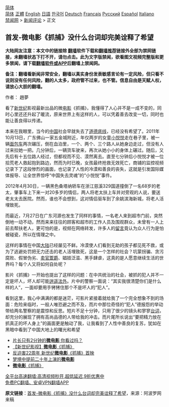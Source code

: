  <!-- 面包屑导航 --> <div class="breadcrumb"><!-- GTranslate: https://gtranslate.io/ -->  <div class="switcher notranslate">  <div class="selected">  <a href="#" onclick="return false;"> 简体</a>  </div>  <div class="option">  <a href="https://www.bannedbook.org" onclick="doGTranslate('zh-CN|zh-CN');jQuery('div.switcher div.selected a').html(jQuery(this).html());return false;" title="简体中文" class="nturl selected"> 简体</a>  <a href="https://www.bannedbook.org/zh-tw/" onclick="doGTranslate('zh-CN|zh-TW');jQuery('div.switcher div.selected a').html(jQuery(this).html());return false;" title="繁體中文" class="nturl"> 正體</a>  <a href="https://www.bannedbook.org/en/" onclick="doGTranslate('zh-CN|en');jQuery('div.switcher div.selected a').html(jQuery(this).html());return false;" title="English" class="nturl"> English</a>  <a href="https://www.bannedbook.org/ja/" onclick="doGTranslate('zh-CN|ja');jQuery('div.switcher div.selected a').html(jQuery(this).html());return false;" title="日本語" class="nturl"> 日語</a>  <a href="https://www.bannedbook.org/ko/" onclick="doGTranslate('zh-CN|ko');jQuery('div.switcher div.selected a').html(jQuery(this).html());return false;" title="한국어" class="nturl"> 한국어</a>  <a href="https://www.bannedbook.org/de/" onclick="doGTranslate('zh-CN|de');jQuery('div.switcher div.selected a').html(jQuery(this).html());return false;" title="Deutsch" class="nturl"> Deutsch</a>  <a href="https://www.bannedbook.org/fr/" onclick="doGTranslate('zh-CN|fr');jQuery('div.switcher div.selected a').html(jQuery(this).html());return false;" title="Français" class="nturl"> Français</a>  <a href="https://www.bannedbook.org/ru/" onclick="doGTranslate('zh-CN|ru');jQuery('div.switcher div.selected a').html(jQuery(this).html());return false;" title="Русский" class="nturl"> Русский</a>  <a href="https://www.bannedbook.org/es/" onclick="doGTranslate('zh-CN|es');jQuery('div.switcher div.selected a').html(jQuery(this).html());return false;" title="Español" class="nturl"> Español</a>  <a href="https://www.bannedbook.org/it/" onclick="doGTranslate('zh-CN|it');jQuery('div.switcher div.selected a').html(jQuery(this).html());return false;" title="Italiano" class="nturl"> Italiano</a>  </div>  </div>      <div class='breadcrumb-sub'><!-- Breadcrumb NavXT 6.3.0 --> <a href="https://www.bannedbook.org/" class="home">禁闻网</a> &gt; <a href="https://www.bannedbook.org/bnews/comments/" class="category">新闻评论</a> &gt; 正文</div></div><h2>首发-微电影《抓捕》没什么台词却完美诠释了希望</h2> <p class="notice"><b>大陆网友注意：本文中的链接除 <a href="https://github.com/bannedbook/fanqiang" >翻墙</a>软件下载和<a href="https://github.com/killgcd/justmysocks/blob/master/README.md">翻墙推荐</a>链接外全部为禁网链接，未翻墙状态下打不开，请勿点击。此为文字版禁闻，欲看图文视频完整版和更多禁闻，请下载<a href="https://github.com/bannedbook/fanqiang">翻墙软件或APP</a>后翻墙上禁闻网。</p><p>备注：翻墙看新闻非常安全，翻墙以真实身份发表敏感言论有一定风险，但只看不说则没有任何风险，翻的人太多，政府管不过来，也不管。信息自由是天赋人权，请放心大胆的翻墙。</b></p>  <div class="entry"> <p>作者： 趙夢</p> <p>看了<a href="https://www.bannedbook.org/bnews/tag/%e6%96%b0%e4%b8%96%e7%ba%aa/" class="st_tag internal_tag" rel="tag" title="标签 新世纪 下的日志">新世纪</a>影视最新出品的微<a href="https://www.bannedbook.org/bnews/tag/%e7%94%b5%e5%bd%b1/" class="st_tag internal_tag" rel="tag" title="标签 电影 下的日志">电影</a>《抓捕》，我懂得了人心并不是一成不变的，同时心里还还升起了暖流，原来世界上有这样的人，可以凭着善去改变一切，同时也能让善良得以传递。</p>  <p>本来在我眼里，当今的<span class='wp_keywordlink_affiliate'><a href="https://www.bannedbook.org/" title="中国" target="_blank">中国</a></span>社会早就失去了<a href="https://www.bannedbook.org/bnews/tag/%E9%81%93%E5%BE%B7%E5%BA%95%E7%BA%BF/" class="st_tag internal_tag" rel="tag" title="标签 道德底线 下的日志">道德底线</a>，已经没有希望了。2011年10月13日，广东佛山一家五金城附近，年仅两岁的女童<a href="https://www.bannedbook.org/bnews/tag/%E5%B0%8F%E6%82%A6%E6%82%A6/" class="st_tag internal_tag" rel="tag" title="标签 小悦悦 下的日志">小悦悦</a>走在巷子里，被一辆<a href="https://www.bannedbook.org/bnews/tag/%E9%9D%A2%E5%8C%85%E8%BD%A6/" class="st_tag internal_tag" rel="tag" title="标签 面包车 下的日志">面包车</a>两次碾压，倒在血泊里，一个、两个、三个路人从她身边走过，但没有人过来拉她一把。几分钟后，一辆货车驶来，再次从她小小的身体上碾过。随后，又先后有十五位路人经过，但都视而不见、漠然离去。直至七分钟后小悦悦才被一位拾荒老人救起抱到路边，然而为时已晚，女孩最终抢救无效死亡，商铺的监控视频记录下了这段惨烈的画面，也记录了人性的冷漠和善良的丧失，这就是引发国际媒体报导、让全世界惊呼“中国失去灵魂”的“小悦悦”事件。</p> <p>2012年4月30日，一辆黑色桑塔纳轿车在浙江慈溪329国道撞倒了一名68岁的老太，肇事车上下来一对20多岁的情侣，两人将老太扶上车并对旁观的人说，要送老太太去医院。然而，谁也不会想到，这对情侣驱车到了余姚滨海新城，将老人活埋致死。</p>  <p>而最近，7月27日在广东河源也发生了同样的事情，一名老人来到超市门前，突然倒地一动不动，然而来来往往的顾客和超市的工作人员及围观群众，未曾有一人上前去帮扶老人，更可怕的是，视频在网络转发，许多人的<span class='wp_keywordlink'><a href="https://www.bannedbook.org/bnews/tougao/" title="留言" target="_blank">留言</a></span>竟认为众人行为是怕被碰瓷，所以在情理之中。</p> <p>这样的事情在中国<span class='wp_keywordlink_affiliate'><a href="https://www.bannedbook.org/" title="大陆" target="_blank">大陆</a></span>已经屡见不鲜。冷漠使人们看到无助的孩子都见死不救，或为了逃避处罚把无力还击的老人活埋致死，这是一个怎样的社会？坑蒙拐骗、贪污腐败、假冒伪劣、<a href="https://www.bannedbook.org/bnews/tag/%E5%8D%96%E5%AE%98%E9%AC%BB%E7%88%B5/" class="st_tag internal_tag" rel="tag" title="标签 卖官鬻爵 下的日志">卖官鬻爵</a>、娼妓泛滥、黑手肆虐，这真的是人愿意继续生活的世界吗？每个人又将如何自处呢？</p>  <p>影片《抓捕》一开始也提出了这样的问题：在中共统治的社会，被抓的犯人并不一定是坏人，坏人却可能<a href="https://www.bannedbook.org/bnews/tag/%E9%80%8D%E9%81%A5%E6%B3%95%E5%A4%96/" class="st_tag internal_tag" rel="tag" title="标签 逍遥法外 下的日志">逍遥法外</a>。片中的警察一面说：“其实我很清楚你们是什么样的人”，一面却要用手铐铐住那个不是坏人的“犯人”。</p> <p>看到这里，我心中满满的都是迷茫，可影片紧接着就给我了一个完全想象不到的场面：危险来临时，一般人唯恐避之而不及，而片中那位奇怪的“犯人”德报怨的举动带给两名警察的是震惊和反思。短片不足十分钟，只用了很少的镜头和寥寥<a href="https://www.bannedbook.org/bnews/tag/%E5%8F%B0%E8%AF%8D/" class="st_tag internal_tag" rel="tag" title="标签 台词 下的日志">台词</a>，却充分的展现了拥有高尚品德的人带给我的冲击。而片尾所长说出“要把精力放在抓真正的坏人身上”的画面更是触动了我，让我看到了人性中善良的复苏，犹如在黑暗中看到了中国大地上的曙光和希望</p>  <ul class='op-related-articles' title='相关阅读'> <li><a href='https://www.bannedbook.org/bnews/ccpdope/20210806/1601394.html' target='_blank'>片长只有2分钟的<b>微电影</b> 你看过吗？</a></li> <li><a href='https://www.bannedbook.org/bnews/comments/20210726/1594114.html' target='_blank'>【新世纪影视】<b>微电影</b>《抓捕》</a></li> <li><a href='https://www.bannedbook.org/bnews/bannedvideo/20210724/1593401.html' target='_blank'>反迫害22周年 新世纪<b>微电影</b>《抓捕》首映</a></li> <li><a href='https://www.bannedbook.org/bnews/lishi/20210721/1591247.html' target='_blank'>梦境中提前二十年上演的<b>微电影</b></a></li> <li><a href='https://www.bannedbook.org/bnews/comments/20210721/1591021.html' target='_blank'><b>微电影</b>《抓捕》</a></li> </ul> <p class="texttj"> <a href="https://github.com/bannedbook/fanqiang/wiki/V2ray%E6%9C%BA%E5%9C%BA" target="_blank">全平台高速翻墙:高清视频秒开,超低延迟,9折优惠中</a><br/> <a href="https://github.com/bannedbook/fanqiang/wiki/%E7%A6%81%E9%97%BB%E7%BD%91%E5%AE%89%E5%8D%93%E7%BF%BB%E5%A2%99%E6%96%B0%E9%97%BBAPP" target="_blank">免费PC翻墙、安卓VPN翻墙APP</a></p><p> <b>原文链接</b>：<a class="src_link" href="https://www.aboluowang.com/2021/0826/1638097.html" target="_blank">首发-微电影《抓捕》没什么台词却完美诠释了希望</a>，来源：阿波罗网来稿 </p><a name='sharetosocial'></a>  <div style="margin-bottom:5px;padding-bottom:5px;clear:both"> <div id="archive-pix-1" class="banner-ads"> <!-- AuctionX Display platform tag START --> <div id="26318x728x90x621x_ADSLOT2" clicktrack="%%CLICK_URL_ESC%%"></div> <!-- AuctionX Display platform tag END --> </div> <div id="archive-pix-2" class="banner-ads"> <!-- AuctionX Display platform tag START --> <div id="26315x300x250x621x_ADSLOT2" clicktrack="%%CLICK_URL_ESC%%"></div> <!-- AuctionX Display platform tag END --> </div> </div>  <div id="archive-pix-1" class="banner-ads"> <!-- AuctionX Display platform tag START --> <div id="26318x728x90x621x_ADSLOT3" clicktrack="%%CLICK_URL_ESC%%"></div> <!-- AuctionX Display platform tag END --> </div> </div><!--END ENTRY--> 